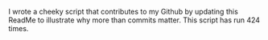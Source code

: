 I wrote a cheeky script that contributes to my Github by updating this ReadMe to illustrate why more than commits matter. This script has run 424 times.